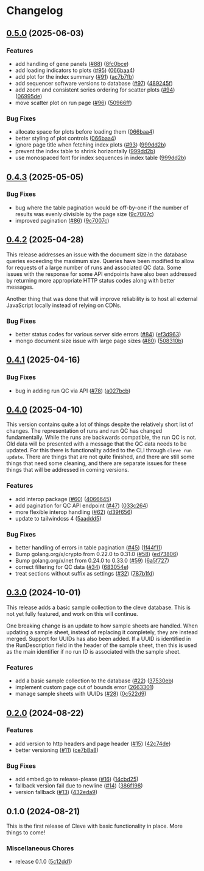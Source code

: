 # Changelog

## [0.5.0](https://github.com/gmc-norr/cleve/compare/v0.4.3...v0.5.0) (2025-06-03)


### Features

* add handling of gene panels ([#88](https://github.com/gmc-norr/cleve/issues/88)) ([8fc0bce](https://github.com/gmc-norr/cleve/commit/8fc0bced11023474e957e39bb899b865c460e15b))
* add loading indicators to plots ([#95](https://github.com/gmc-norr/cleve/issues/95)) ([066baa4](https://github.com/gmc-norr/cleve/commit/066baa413f0706e02e1fd67e3c7375280b685be9))
* add plot for the index summary ([#91](https://github.com/gmc-norr/cleve/issues/91)) ([ac7b7fb](https://github.com/gmc-norr/cleve/commit/ac7b7fbaccbf92b4455a2f3209e9a058999054f0))
* add sequencer software versions to database ([#97](https://github.com/gmc-norr/cleve/issues/97)) ([489245f](https://github.com/gmc-norr/cleve/commit/489245fd6b81e8a6608b0a837d613c729296d338))
* add zoom and consistent series ordering for scatter plots ([#94](https://github.com/gmc-norr/cleve/issues/94)) ([06995de](https://github.com/gmc-norr/cleve/commit/06995de9a3a4b59918e17b88a72ce4a30165479b))
* move scatter plot on run page ([#96](https://github.com/gmc-norr/cleve/issues/96)) ([50966ff](https://github.com/gmc-norr/cleve/commit/50966ff9e39276a084b6398a11c6ae2e224ab1e2))


### Bug Fixes

* allocate space for plots before loading them ([066baa4](https://github.com/gmc-norr/cleve/commit/066baa413f0706e02e1fd67e3c7375280b685be9))
* better styling of plot controls ([066baa4](https://github.com/gmc-norr/cleve/commit/066baa413f0706e02e1fd67e3c7375280b685be9))
* ignore page title when fetching index plots ([#93](https://github.com/gmc-norr/cleve/issues/93)) ([999dd2b](https://github.com/gmc-norr/cleve/commit/999dd2b08f01699c937dbbddd2d09fdf6a07ae1f))
* prevent the index table to shrink horizontally ([999dd2b](https://github.com/gmc-norr/cleve/commit/999dd2b08f01699c937dbbddd2d09fdf6a07ae1f))
* use monospaced font for index sequences in index table ([999dd2b](https://github.com/gmc-norr/cleve/commit/999dd2b08f01699c937dbbddd2d09fdf6a07ae1f))

## [0.4.3](https://github.com/gmc-norr/cleve/compare/v0.4.2...v0.4.3) (2025-05-05)


### Bug Fixes

* bug where the table pagination would be off-by-one if the number of results was evenly divisible by the page size ([9c7007c](https://github.com/gmc-norr/cleve/commit/9c7007c6aa1fd7fac833c24bbe4fb1cbd5e3ed33))
* improved pagination ([#86](https://github.com/gmc-norr/cleve/issues/86)) ([9c7007c](https://github.com/gmc-norr/cleve/commit/9c7007c6aa1fd7fac833c24bbe4fb1cbd5e3ed33))

## [0.4.2](https://github.com/gmc-norr/cleve/compare/v0.4.1...v0.4.2) (2025-04-28)

This release addresses an issue with the document size in the database queries exceeding the maximum size. Queries have been modified to allow for requests of a large number of runs and associated QC data. Some issues with the response for some API endpoints have also been addressed by returning more appropriate HTTP status codes along with better messages.

Another thing that was done that will improve reliability is to host all external JavaScript locally instead of relying on CDNs.

### Bug Fixes

* better status codes for various server side errors ([#84](https://github.com/gmc-norr/cleve/issues/84)) ([ef3d963](https://github.com/gmc-norr/cleve/commit/ef3d963e11b0f427bc50842f8128f2bf68974314))
* mongo document size issue with large page sizes ([#80](https://github.com/gmc-norr/cleve/issues/80)) ([508310b](https://github.com/gmc-norr/cleve/commit/508310b8faa4093d853564b32279274666643a86))

## [0.4.1](https://github.com/gmc-norr/cleve/compare/v0.4.0...v0.4.1) (2025-04-16)


### Bug Fixes

* bug in adding run QC via API ([#78](https://github.com/gmc-norr/cleve/issues/78)) ([a027bcb](https://github.com/gmc-norr/cleve/commit/a027bcb8cc1bcb7ac11b020e91ba8ecd42df79ca))

## [0.4.0](https://github.com/gmc-norr/cleve/compare/v0.3.0...v0.4.0) (2025-04-10)

This version contains quite a lot of things despite the relatively short list of changes. The representation of runs and run QC has changed fundamentally. While the runs are backwards compatible, the run QC is not. Old data will be presented with a message that the QC data needs to be updated. For this there is functionality added to the CLI through `cleve run update`. There are things that are not quite finished, and there are still some things that need some cleaning, and there are separate issues for these things that will be addressed in coming versions.

### Features

* add interop package ([#60](https://github.com/gmc-norr/cleve/issues/60)) ([4066645](https://github.com/gmc-norr/cleve/commit/4066645943a3231dafa87824f075753097308364))
* add pagination for QC API endpoint ([#47](https://github.com/gmc-norr/cleve/issues/47)) ([033c264](https://github.com/gmc-norr/cleve/commit/033c2648cc768697c0cc3d8d37ba30c3fceb9000))
* more flexible interop handling ([#62](https://github.com/gmc-norr/cleve/issues/62)) ([d39f656](https://github.com/gmc-norr/cleve/commit/d39f656edf57bd8e5e9e781c9832478ad834ab9a))
* update to tailwindcss 4 ([5aaddd5](https://github.com/gmc-norr/cleve/commit/5aaddd573a86e76d161b55094b9992e7843b6f52))


### Bug Fixes

* better handling of errors in table pagination ([#45](https://github.com/gmc-norr/cleve/issues/45)) ([1f44f11](https://github.com/gmc-norr/cleve/commit/1f44f11ce8fd10cd999ab76fc55163d85809c807))
* Bump golang.org/x/crypto from 0.22.0 to 0.31.0 ([#58](https://github.com/gmc-norr/cleve/issues/58)) ([ed73806](https://github.com/gmc-norr/cleve/commit/ed738065124c3b0fba4fce9e7df8d2bb8c538541))
* Bump golang.org/x/net from 0.24.0 to 0.33.0 ([#59](https://github.com/gmc-norr/cleve/issues/59)) ([6a5f727](https://github.com/gmc-norr/cleve/commit/6a5f7275f81a666bd41a1da2800c6be34dbf57ab))
* correct filtering for QC data ([#34](https://github.com/gmc-norr/cleve/issues/34)) ([683054e](https://github.com/gmc-norr/cleve/commit/683054eddfec613ecf8930a1f331801dce52ed3b))
* treat sections without suffix as settings ([#32](https://github.com/gmc-norr/cleve/issues/32)) ([787b1fd](https://github.com/gmc-norr/cleve/commit/787b1fd3f5ded294e3ef158fa848580e1ece8eff))

## [0.3.0](https://github.com/gmc-norr/cleve/compare/v0.2.0...v0.3.0) (2024-10-01)

This release adds a basic sample collection to the cleve database.
This is not yet fully featured, and work on this will continue.

One breaking change is an update to how sample sheets are handled.
When updating a sample sheet, instead of replacing it completely, they are instead merged.
Support for UUIDs has also been added.
If a UUID is identified in the RunDescription field in the header of the sample sheet, then this is used as the main identifier if no run ID is associated with the sample sheet.

### Features

* add a basic sample collection to the database ([#22](https://github.com/gmc-norr/cleve/issues/22)) ([37530eb](https://github.com/gmc-norr/cleve/commit/37530ebb0a7d194fce1ae20c3601cd6bc2217701))
* implement custom page out of bounds error ([2663301](https://github.com/gmc-norr/cleve/commit/2663301139b8998c6ff36805ec90f3707f76160d))
* manage sample sheets with UUIDs ([#28](https://github.com/gmc-norr/cleve/issues/28)) ([0c522d9](https://github.com/gmc-norr/cleve/commit/0c522d9e6af7d0a2c957e466bbbb8247bea06817))

## [0.2.0](https://github.com/gmc-norr/cleve/compare/v0.1.0...v0.2.0) (2024-08-22)


### Features

* add version to http headers and page header ([#15](https://github.com/gmc-norr/cleve/issues/15)) ([42c74de](https://github.com/gmc-norr/cleve/commit/42c74def239886b2b7a9cde54d89e0819f2d90fc))
* better versioning ([#11](https://github.com/gmc-norr/cleve/issues/11)) ([ce7b8a8](https://github.com/gmc-norr/cleve/commit/ce7b8a8046aeb370b252f1a1e77dad73401975bc))


### Bug Fixes

* add embed.go to release-please ([#16](https://github.com/gmc-norr/cleve/issues/16)) ([14cbd25](https://github.com/gmc-norr/cleve/commit/14cbd257811433ef870d650cc0c639a8737370d3))
* fallback version fail due to newline ([#14](https://github.com/gmc-norr/cleve/issues/14)) ([386f198](https://github.com/gmc-norr/cleve/commit/386f198848d3759f6ab7d4c0eaf416868c17924c))
* version fallback ([#13](https://github.com/gmc-norr/cleve/issues/13)) ([432eda9](https://github.com/gmc-norr/cleve/commit/432eda90bc4c4eec03ef4b49f11653b1280ca3a2))

## 0.1.0 (2024-08-21)

This is the first release of Cleve with basic functionality in place. More things to come!

### Miscellaneous Chores

* release 0.1.0 ([5c12dd1](https://github.com/gmc-norr/cleve/commit/5c12dd1e24f29a297a5517f78423a213f2f40791))
